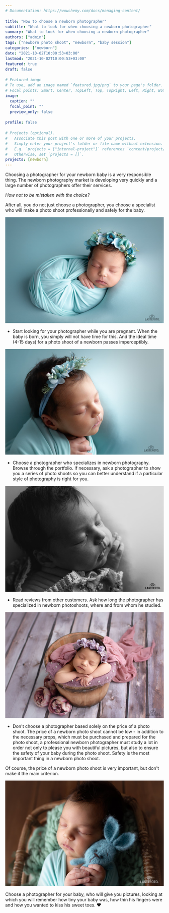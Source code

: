 ```yaml
---
# Documentation: https://wowchemy.com/docs/managing-content/

title: "How to choose a newborn photographer"
subtitle: "What to look for when choosing a newborn photographer"
summary: "What to look for when choosing a newborn photographer"
authors: ["admin"]
tags: ["newborn photo shoot", "newborn", "baby session"]
categories: ["newborn"]
date: "2021-10-02T10:00:53+03:00"
lastmod: "2021-10-02T10:00:53+03:00"
featured: true
draft: false

# Featured image
# To use, add an image named `featured.jpg/png` to your page's folder.
# Focal points: Smart, Center, TopLeft, Top, TopRight, Left, Right, BottomLeft, Bottom, BottomRight.
image:
  caption: ""
  focal_point: ""
  preview_only: false

profile: false

# Projects (optional).
#   Associate this post with one or more of your projects.
#   Simply enter your project's folder or file name without extension.
#   E.g. `projects = ["internal-project"]` references `content/project/deep-learning/index.md`.
#   Otherwise, set `projects = []`.
projects: [newborn]
---
```

Choosing a photographer for your newborn baby is a very responsible thing. The newborn photography market is developing very quickly and a large number of photographers offer their services.

_How not to be mistaken with the choice?_

After all, you do not just choose a photographer, you choose a specialist who will make a photo shoot professionally and safely for the baby.

![newborn photo shoot](./newborn-photographer-1.jpg)

* Start looking for your photographer while you are pregnant. When the baby is born, you simply will not have time for this. And the ideal time (4-15 days) for a photo shoot of a newborn passes imperceptibly.

![newborn photo shoot in Tallinn](./newborn-photographer-2.jpg)

* Choose a photographer who specializes in newborn photography. Browse through the portfolio. If necessary, ask a photographer to show you a series of photo shoots so you can better understand if a particular style of photography is right for you.

![newborn session in Tallinn](./newborn-photographer-3.jpg)

* Read reviews from other customers. Ask how long the photographer has specialized in newborn photoshoots, where and from whom he studied.

![newborn photo shoot in Tallinn](./newborn-photographer-4.jpg)

* Don't choose a photographer based solely on the price of a photo shoot. The price of a newborn photo shoot cannot be low - in addition to the necessary props, which must be purchased and prepared for the photo shoot, a professional newborn photographer must study a lot in order not only to please you with beautiful pictures, but also to ensure the safety of your baby during the photo shoot. Safety is the most important thing in a newborn photo shoot.

Of course, the price of a newborn photo shoot is very important, but don't make it the main criterion.

![newborn session in the studio](./newborn-photographer-5.jpg)

Choose a photographer for your baby, who will give you pictures, looking at which you will remember how tiny your baby was, how thin his fingers were and how you wanted to kiss his sweet toes. ❤️
